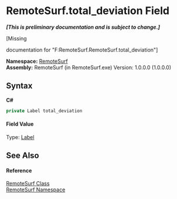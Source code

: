 # RemoteSurf.total_deviation Field
 _**\[This is preliminary documentation and is subject to change.\]**_

\[Missing <summary> documentation for "F:RemoteSurf.RemoteSurf.total_deviation"\]

**Namespace:**&nbsp;<a href="Documentation.md">RemoteSurf</a><br />**Assembly:**&nbsp;RemoteSurf (in RemoteSurf.exe) Version: 1.0.0.0 (1.0.0.0)

## Syntax

**C#**<br />
``` C#
private Label total_deviation
```


#### Field Value
Type: <a href="http://msdn2.microsoft.com/en-us/library/cca0ee09" target="_self">Label</a>

## See Also


#### Reference
<a href="Documentation.md">RemoteSurf Class</a><br /><a href="Documentation.md">RemoteSurf Namespace</a><br />